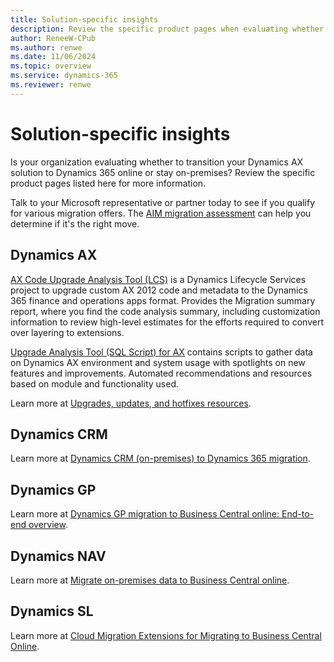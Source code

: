 ```yaml
---
title: Solution-specific insights
description: Review the specific product pages when evaluating whether to transition from on-premises to the cloud.
author: ReneeW-CPub
ms.author: renwe
ms.date: 11/06/2024
ms.topic: overview
ms.service: dynamics-365
ms.reviewer: renwe
---
```

# Solution-specific insights

Is your organization evaluating whether to transition your Dynamics AX solution to Dynamics 365 online or stay on-premises? Review the specific product pages listed here for more information.

Talk to your Microsoft representative or partner today to see if you qualify for various migration offers. The [AIM migration assessment](aim-assessment.md) can help you determine if it's the right move.

## Dynamics AX

[AX Code Upgrade Analysis Tool (LCS)](/dynamics365/fin-ops-core/dev-itpro/migration-upgrade/analyze-code-upgrade) is a Dynamics Lifecycle Services project to upgrade custom AX 2012 code and metadata to the Dynamics 365 finance and operations apps format. Provides the Migration summary report, where you find the code analysis summary, including customization information to review high-level estimates for the efforts required to convert over layering to extensions.

[Upgrade Analysis Tool (SQL Script) for AX](https://github.com/microsoft/Dynamics-365-FastTrack-Implementation-Assets/blob/master/AX2012DataUpgrade/UpgradeAnalysisReport.SQL) contains scripts to gather data on Dynamics AX environment and system usage with spotlights on new features and improvements. Automated recommendations and resources based on module and functionality used.

Learn more at [Upgrades, updates, and hotfixes resources](/dynamics365/fin-ops-core/dev-itpro/migration-upgrade/upgrade-home-page).

## Dynamics CRM

Learn more at [Dynamics CRM (on-premises) to Dynamics 365 migration](/dynamics365/fasttrack/migration).

## Dynamics GP

Learn more at [Dynamics GP migration to Business Central online: End-to-end overview](/dynamics365/business-central/dev-itpro/administration/migrate-gp-overview).

## Dynamics NAV

Learn more at [Migrate on-premises data to Business Central online](/dynamics365/business-central/dev-itpro/administration/migrate-data).

## Dynamics SL

Learn more at [Cloud Migration Extensions for Migrating to Business Central Online](/dynamics365/business-central/ui-extensions-data-replication).  
